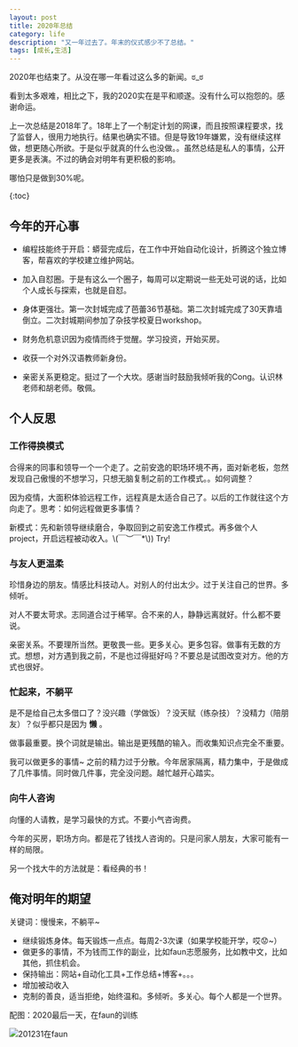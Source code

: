 ```yaml
---
layout: post
title: 2020年总结
category: life
description: "又一年过去了。年末的仪式感少不了总结。"
tags: [成长,生活]
---
```


2020年也结束了。从没在哪一年看过这么多的新闻。ಠ_ಠ

看到太多艰难，相比之下，我的2020实在是平和顺遂。没有什么可以抱怨的。感谢命运。

上一次总结是2018年了。18年上了一个制定计划的网课，而且按照课程要求，找了监督人，很用力地执行。结果也确实不错。但是导致19年嫌累，没有继续这样做，想更随心所欲。于是似乎就真的什么也没做。。虽然总结是私人的事情，公开更多是表演。不过的确会对明年有更积极的影响。

哪怕只是做到30%呢。

{:toc}

## 今年的开心事

- 编程技能终于开启：蟒营完成后，在工作中开始自动化设计，折腾这个独立博客，帮喜欢的学校建立维护网站。

- 加入自怼圈。于是有这么一个圈子，每周可以定期说一些无处可说的话，比如个人成长与探索，也就是自怼。

- 身体更强壮。第一次封城完成了芭蕾36节基础。第二次封城完成了30天靠墙倒立。二次封城期间参加了杂技学校夏日workshop。

- 财务危机意识因为疫情而终于觉醒。学习投资，开始买房。

- 收获一个对外汉语教师新身份。

- 亲密关系更稳定。挺过了一个大坎。感谢当时鼓励我倾听我的Cong。认识林老师和胡老师。敬佩。

## 个人反思

### 工作得换模式

合得来的同事和领导一个一个走了。之前安逸的职场环境不再，面对新老板，忽然发现自己傲慢的不想学习，只想无脑复制之前的工作模式。。如何调整？

因为疫情，大面积体验远程工作，远程真是太适合自己了。以后的工作就往这个方向走了。思考：如何远程做更多事情？

新模式：先和新领导继续磨合，争取回到之前安逸工作模式。再多做个人project，开启远程被动收入。\\(￣︶￣*\\\)) Try! 

### 与友人更温柔

珍惜身边的朋友。情感比科技动人。对别人的付出太少。过于关注自己的世界。多倾听。

对人不要太苛求。志同道合过于稀罕。合不来的人，静静远离就好。什么都不要说。

亲密关系。不要理所当然。更敬畏一些。更多关心。更多包容。做事有无数的方式。想想，对方遇到我之前，不是也过得挺好吗？不要总是试图改变对方。他的方式也很好。

### 忙起来，不躺平

是不是给自己太多借口了？没兴趣（学做饭）？没天赋（练杂技）？没精力（陪朋友）？似乎都只是因为 **懒** 。

做事最重要。换个词就是输出。输出是更残酷的输入。而收集知识点完全不重要。

我可以做更多的事情~ 之前的精力过于分散。今年居家隔离，精力集中，于是做成了几件事情。同时做几件事，完全没问题。越忙越开心踏实。

### 向牛人咨询

向懂的人请教，是学习最快的方式。不要小气咨询费。

今年的买房，职场方向。都是花了钱找人咨询的。只是问家人朋友，大家可能有一样的局限。

另一个找大牛的方法就是：看经典的书！

## 俺对明年的期望

关键词：慢慢来，不躺平~

- 继续锻炼身体。每天锻炼一点点。每周2-3次课（如果学校能开学，哎😟~）
- 做更多的事情，不为钱而工作的副业，比如faun志愿服务，比如教中文，比如其他，抓住机会。
- 保持输出：网站+自动化工具+工作总结+博客+。。。
- 增加被动收入
- 克制的善良，适当拒绝，始终温和。多倾听。多关心。每个人都是一个世界。

配图：2020最后一天，在faun的训练

![201231在faun](C:\Users\erica\Desktop\201231.jpg)

